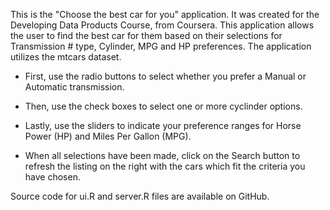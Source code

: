 This is the "Choose the best car for you" application.  It was created for the Developing Data Products Course, from Coursera. This application allows the user to find the best car for them based on their selections for Transmission # type, Cylinder, MPG and HP preferences.  The application utilizes the mtcars dataset.  

* First, use the radio buttons to select whether you prefer a Manual or Automatic transmission.
* Then, use the check boxes to select one or more cyclinder options.
* Lastly, use the sliders to indicate your preference ranges for Horse Power (HP) and Miles Per Gallon (MPG).

* When all selections have been made, click on the Search button to refresh the listing on the right with the cars which fit the criteria you have chosen.

Source code for ui.R and server.R files are available on GitHub.
